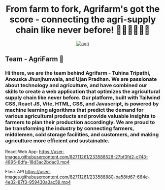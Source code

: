 <h1 align="center">From farm to fork, Agrifarm's got the score - connecting the agri-supply chain like never before! 👩🏻‍🌾👨🏻‍🌾</h1>
<p align="center">
<a href="https://ibb.co/VBV6xhs"><img src="https://i.ibb.co/GP7m91q/agri.png" alt="agri" border="0"></a>
</p>

## Team - AgriFarm 🍅

### Hi there, we are the team behind Agrifarm - Tuhina Tripathi, Anouska Jhunjhunwala, and Ujan Pradhan. We are passionate about technology and agriculture, and have combined our skills to create a web application that optimizes the agricultural supply chain like never before. Our platform, built with Tailwind CSS, React JS, Vite, HTML, CSS, and Javascript, is powered by machine learning algorithms that predict the demand for various agricultural products and provide valuable insights to farmers to plan their production accordingly. We are proud to be transforming the industry by connecting farmers, middlemen, cold storage facilities, and customers, and making agriculture more efficient and sustainable. 


React Web App:
https://user-images.githubusercontent.com/82711261/233588528-27bf3fd2-c743-4895-8dfa-18d3ac2bdac0.mp4


Flask API
https://user-images.githubusercontent.com/82711261/233588880-ba58fd67-664e-4e32-87f3-959430a3ac59.mp4

